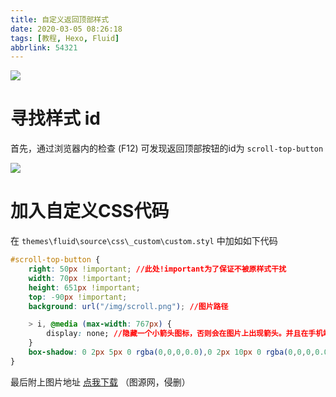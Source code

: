 ```yaml
---
title: 自定义返回顶部样式
date: 2020-03-05 08:26:18
tags: [教程, Hexo, Fluid]
abbrlink: 54321
---
```

![](https://gitee.com/Royce2003/blogimages/raw/master/img/20200305084052.png)
# 寻找样式 id
首先，通过浏览器内的检查 (F12) 可发现返回顶部按钮的id为 `scroll-top-button`
<!--more-->
![](https://gitee.com/Royce2003/blogimages/raw/master/img/20200305082837.png)

# 加入自定义CSS代码
在 `themes\fluid\source\css\_custom\custom.styl` 中加如如下代码
```css
#scroll-top-button {
	right: 50px !important; //此处!important为了保证不被原样式干扰
	width: 70px !important;
	height: 651px !important;
	top: -90px !important;
	background: url("/img/scroll.png"); //图片路径

	> i, @media (max-width: 767px) {
		display: none; //隐藏一个小箭头图标，否则会在图片上出现箭头。并且在手机端不显示
	}
    box-shadow: 0 2px 5px 0 rgba(0,0,0,0.0),0 2px 10px 0 rgba(0,0,0,0.0) !important; //去除外边框的阴影，目前未发现改样式会影响其他内容的显示
}
```

最后附上图片地址
<a class="btn" href="https://cdn.jsdelivr.net/gh/Royce2019/img/img/scroll.png" title="这是小丁的个人博客首页"><i class="fas fa-cloud-download-alt"></i>点我下载</a>
（图源网，侵删）